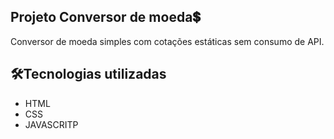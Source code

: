 ## Projeto Conversor de moeda💲

Conversor de moeda simples com cotações estáticas sem consumo de API.

## 🛠️Tecnologias utilizadas
- HTML
- CSS
- JAVASCRITP